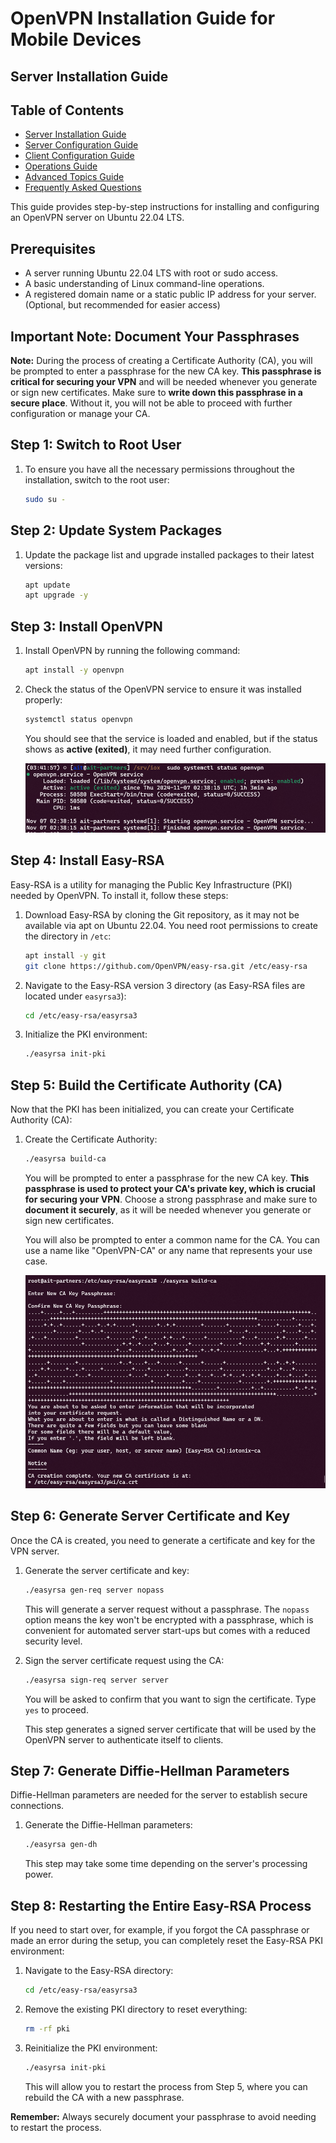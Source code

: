# OpenVPN Installation Guide for Mobile Devices

## Server Installation Guide

<style>
{% include styles.css %}
</style>

<div class="container">
    <div class="sidebar">
        <h2>Table of Contents</h2>
        <ul>
            <li><a href="INSTALL.md">Server Installation Guide</a></li>
            <li><a href="CONFIG.md">Server Configuration Guide</a></li>
            <li><a href="CLIENT.md">Client Configuration Guide</a></li>
            <li><a href="OPERATIONS.md">Operations Guide</a></li>
            <li><a href="ADVANCED.md">Advanced Topics Guide</a></li>
            <li><a href="FAQ.md">Frequently Asked Questions</a></li>
        </ul>
    </div>
</div>

This guide provides step-by-step instructions for installing and configuring an OpenVPN server on Ubuntu 22.04 LTS.

## Prerequisites

- A server running Ubuntu 22.04 LTS with root or sudo access.
- A basic understanding of Linux command-line operations.
- A registered domain name or a static public IP address for your server. (Optional, but recommended for easier access)

## Important Note: Document Your Passphrases

**Note:** During the process of creating a Certificate Authority (CA), you will be prompted to enter a passphrase for the new CA key. **This passphrase is critical for securing your VPN** and will be needed whenever you generate or sign new certificates. Make sure to **write down this passphrase in a secure place**. Without it, you will not be able to proceed with further configuration or manage your CA.

## Step 1: Switch to Root User

1. To ensure you have all the necessary permissions throughout the installation, switch to the root user:

   ```bash
   sudo su -
   ```

## Step 2: Update System Packages

1. Update the package list and upgrade installed packages to their latest versions:

   ```bash
   apt update
   apt upgrade -y
   ```

## Step 3: Install OpenVPN

1. Install OpenVPN by running the following command:

   ```bash
   apt install -y openvpn
   ```

2. Check the status of the OpenVPN service to ensure it was installed properly:

   ```bash
   systemctl status openvpn
   ```

   You should see that the service is loaded and enabled, but if the status shows as **active (exited)**, it may need further configuration.

   ![OpenVPN Status](./images/OpenVpnStatus.png)

## Step 4: Install Easy-RSA

Easy-RSA is a utility for managing the Public Key Infrastructure (PKI) needed by OpenVPN. To install it, follow these steps:

1. Download Easy-RSA by cloning the Git repository, as it may not be available via apt on Ubuntu 22.04. You need root permissions to create the directory in `/etc`:

   ```bash
   apt install -y git
   git clone https://github.com/OpenVPN/easy-rsa.git /etc/easy-rsa
   ```

2. Navigate to the Easy-RSA version 3 directory (as Easy-RSA files are located under `easyrsa3`):

   ```bash
   cd /etc/easy-rsa/easyrsa3
   ```

3. Initialize the PKI environment:

   ```bash
   ./easyrsa init-pki
   ```

## Step 5: Build the Certificate Authority (CA)

Now that the PKI has been initialized, you can create your Certificate Authority (CA):

1. Create the Certificate Authority:

   ```bash
   ./easyrsa build-ca
   ```

   You will be prompted to enter a passphrase for the new CA key. **This passphrase is used to protect your CA's private key, which is crucial for securing your VPN**. Choose a strong passphrase and make sure to **document it securely**, as it will be needed whenever you generate or sign new certificates.

   You will also be prompted to enter a common name for the CA. You can use a name like "OpenVPN-CA" or any name that represents your use case.

   ![easyrsa-build-CA](./images/easyrsa-buildca.png)

## Step 6: Generate Server Certificate and Key

Once the CA is created, you need to generate a certificate and key for the VPN server.

1. Generate the server certificate and key:

   ```bash
   ./easyrsa gen-req server nopass
   ```

   This will generate a server request without a passphrase. The `nopass` option means the key won't be encrypted with a passphrase, which is convenient for automated server start-ups but comes with a reduced security level.

2. Sign the server certificate request using the CA:

   ```bash
   ./easyrsa sign-req server server
   ```

   You will be asked to confirm that you want to sign the certificate. Type `yes` to proceed.

   This step generates a signed server certificate that will be used by the OpenVPN server to authenticate itself to clients.

## Step 7: Generate Diffie-Hellman Parameters

Diffie-Hellman parameters are needed for the server to establish secure connections.

1. Generate the Diffie-Hellman parameters:

   ```bash
   ./easyrsa gen-dh
   ```

   This step may take some time depending on the server's processing power.

## Step 8: Restarting the Entire Easy-RSA Process

If you need to start over, for example, if you forgot the CA passphrase or made an error during the setup, you can completely reset the Easy-RSA PKI environment:

1. Navigate to the Easy-RSA directory:

   ```bash
   cd /etc/easy-rsa/easyrsa3
   ```

2. Remove the existing PKI directory to reset everything:

   ```bash
   rm -rf pki
   ```

3. Reinitialize the PKI environment:

   ```bash
   ./easyrsa init-pki
   ```

   This will allow you to restart the process from Step 5, where you can rebuild the CA with a new passphrase.

**Remember:** Always securely document your passphrase to avoid needing to restart the process.
